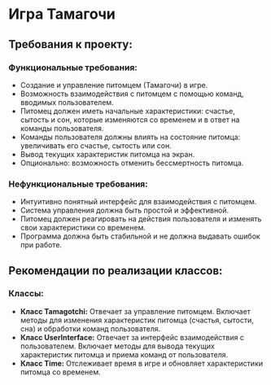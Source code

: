 
# Игра Тамагочи

## Требования к проекту:

### Функциональные требования:
- Создание и управление питомцем (Тамагочи) в игре.
- Возможность взаимодействия с питомцем с помощью команд, вводимых пользователем.
- Питомец должен иметь начальные характеристики: счастье, сытость и сон, которые изменяются со временем и в ответ на команды пользователя.
- Команды пользователя должны влиять на состояние питомца: увеличивать его счастье, сытость или сон.
- Вывод текущих характеристик питомца на экран.
- Опционально: возможность отменить бессмертность питомца.

### Нефункциональные требования:
- Интуитивно понятный интерфейс для взаимодействия с питомцем.
- Система управления должна быть простой и эффективной.
- Питомец должен реагировать на действия пользователя и изменять свои характеристики со временем.
- Программа должна быть стабильной и не должна выдавать ошибок при работе.

## Рекомендации по реализации классов:

### Классы:
- **Класс Tamagotchi:** Отвечает за управление питомцем. Включает методы для изменения характеристик питомца (счастья, сытости, сна) и обработки команд пользователя.
- **Класс UserInterface:** Отвечает за интерфейс взаимодействия с пользователем. Включает методы для вывода текущих характеристик питомца и приема команд от пользователя.
- **Класс Time:** Отслеживает время в игре и обновляет характеристики питомца со временем.
